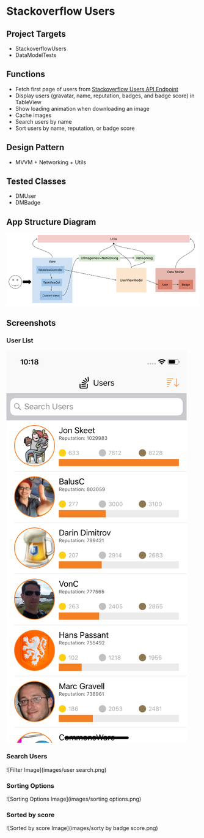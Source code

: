 # Stackoverflow Users


## Project Targets
* StackoverflowUsers
* DataModelTests


## Functions

* Fetch first page of users from [Stackoverflow Users API Endpoint](https://api.stackexchange.com/2.2/users?site=stackoverflow&page=1&pagesize=30)
* Display users (gravatar, name, reputation, badges, and badge score) in TableView
* Show loading animation when downloading an image
* Cache images
* Search users by name
* Sort users by name, reputation, or badge score


## Design Pattern
* MVVM + Networking + Utils


## Tested Classes
* DMUser
* DMBadge


## App Structure Diagram
![Diagram Image](images/app_structure_diagram.png)


## Screenshots
### User List
![Main Image](images/main.png)

### Search Users
![Filter Image](images/user search.png)

### Sorting Options
![Sorting Options Image](images/sorting options.png)

### Sorted by score
![Sorted by score Image](images/sorty by badge score.png)